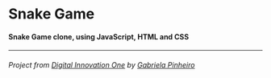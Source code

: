 # Snake Game

#### Snake Game clone, using JavaScript, HTML and CSS

---

###### _Project from [Digital Innovation One](https://web.digitalinnovation.one/home) by [Gabriela Pinheiro](https://www.linkedin.com/in/gabrielapinheiro129/)_
